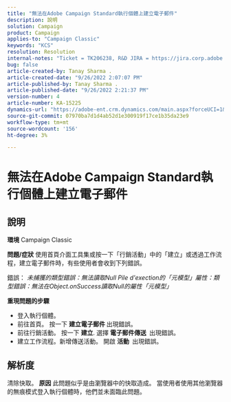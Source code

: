 ```yaml
---
title: "無法在Adobe Campaign Standard執行個體上建立電子郵件"
description: 說明
solution: Campaign
product: Campaign
applies-to: "Campaign Classic"
keywords: "KCS"
resolution: Resolution
internal-notes: "Ticket = TK206238, R&D JIRA = https://jira.corp.adobe.com/browse/CAMP-39887"
bug: false
article-created-by: Tanay Sharma .
article-created-date: "9/26/2022 2:07:07 PM"
article-published-by: Tanay Sharma .
article-published-date: "9/26/2022 2:21:37 PM"
version-number: 4
article-number: KA-15225
dynamics-url: "https://adobe-ent.crm.dynamics.com/main.aspx?forceUCI=1&pagetype=entityrecord&etn=knowledgearticle&id=db99be7e-a43d-ed11-9db1-002248086735"
source-git-commit: 07970ba7d1d4ab52d1e300919f17ce1b35da23e9
workflow-type: tm+mt
source-wordcount: '156'
ht-degree: 3%

---
```


# 無法在Adobe Campaign Standard執行個體上建立電子郵件

## 說明

<b>環境</b>
Campaign Classic


<b>問題/症狀</b>
使用首頁介面工具集或按一下「行銷活動」中的「建立」或透過工作流程，建立電子郵件時，有些使用者會收到下列錯誤。

錯誤： *未捕獲的類型錯誤：無法讀取Null Pile d&#39;exection的「元模型」屬性：類型錯誤：無法在Object.onSuccess讀取Null的屬性「元模型」*



<b>重現問題的步驟</b>

- 登入執行個體。
- 前往首頁。 按一下 <b>建立電子郵件 </b> 出現錯誤。
- 前往行銷活動。 按一下 <b>建立</b>. 選擇 <b>電子郵件傳送 </b> 出現錯誤。
- 建立工作流程。新增傳送活動。 開啟 <b>活動 </b> 出現錯誤。



## 解析度


清除快取。
<b>原因</b>
此問題似乎是由瀏覽器中的快取造成。 當使用者使用其他瀏覽器的無痕模式登入執行個體時，他們並未面臨此問題。
